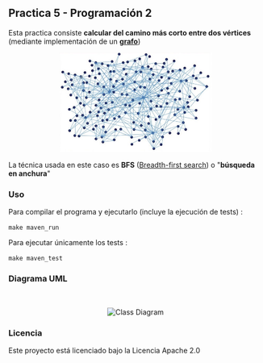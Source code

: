 ## Practica 5 - Programación 2


Esta practica consiste **calcular del camino más corto entre dos vértices** (mediante implementación de un **[grafo](https://es.wikipedia.org/wiki/Grafo)**)

<div align="center">
    <img width="60%" src="docs/assets/grafo.jpg"/>
</div>

La técnica usada en este caso es **BFS** ([Breadth-first search](https://es.wikipedia.org/wiki/B%C3%BAsqueda_en_anchura)) o "**búsqueda en anchura**"

### Uso

Para compilar el programa y ejecutarlo (incluye la ejecución de tests) :

```
make maven_run
```

Para ejecutar únicamente los tests :

```
make maven_test
```

### Diagrama UML

<br>

<p align="center">
  <img src="http://www.plantuml.com/plantuml/proxy?src=https://raw.githubusercontent.com/KhalidCEU/practica4_p2/refs/heads/main/docs/diagram.puml" alt="Class Diagram" width=30%>
</p>


### Licencia

Este proyecto está licenciado bajo la Licencia Apache 2.0